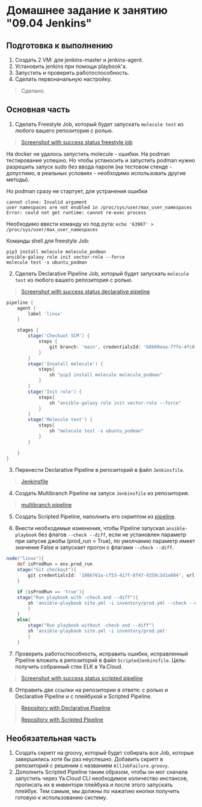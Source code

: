 # Домашнее задание к занятию "09.04 Jenkins"

## Подготовка к выполнению

1. Создать 2 VM: для jenkins-master и jenkins-agent.
2. Установить jenkins при помощи playbook'a.
3. Запустить и проверить работоспособность.
4. Сделать первоначальную настройку.
> Сделано. 

## Основная часть

1. Сделать Freestyle Job, который будет запускать `molecule test` из любого вашего репозитория с ролью.


>[Screenshot with success status freestyle job](src/1.1_success_job.png)


На docker не удалось запустить molecule - ошибки. На podman тестирование успешно. Но чтобы устаносить и запустить podman нужно разрешить запуск sudo без ввода пароля (на тестовом стенде - допустимо, в реальных условиях - необходимо использовать другие методы). 

Но podman сразу не стартует, для устранения ошибки
```
cannot clone: Invalid argument
user namespaces are not enabled in /proc/sys/user/max_user_namespaces
Error: could not get runtime: cannot re-exec process
```
Необходимо ввести команду из под рута: `echo '63907' > /proc/sys/user/max_user_namespaces`

Команды shell для freestyle Job:

``` shell
pip3 install molecule molecule_podman
ansible-galaxy role init vector-role --force
molecule test -s ubuntu_podman
```
2. Сделать Declarative Pipeline Job, который будет запускать `molecule test` из любого вашего репозитория с ролью.
>[Screenshot with success status declarative pipeline](src/2.1_dec_pipeline.png)

```groovy
pipeline {
    agent {
        label 'linux'
    }

    stages {
        stage('Checkuot SCM') {
            steps {
                git branch: 'main', credentialsId: 'b8b09eaa-f7fe-4fc0-9f4b-e425da808365', url: 'git@github.com:ivan-titovich/vector-role.git'
            }
        }
        stage('Insatall molecule') {
            steps{
                sh "pip3 install molecule molecule_podman"
            }
        }
        stage('Init role') {
            steps{
                sh "ansible-galaxy role init vector-role --force"
            }
        }
        stage('Molecule test') {
            steps{
                sh "molecule test -s ubuntu_podman"
            }
        }

    }
}

```
3. Перенести Declarative Pipeline в репозиторий в файл `Jenkinsfile`.
> [Jenkinsfile](https://github.com/ivan-titovich/vector-role/blob/main/Jenkinsfile)
4. Создать Multibranch Pipeline на запуск `Jenkinsfile` из репозитория.
> [multibranch pipeline](src/4.1_multibranch_pipeline.png)
5. Создать Scripted Pipeline, наполнить его скриптом из [pipeline](./pipeline).

6. Внести необходимые изменения, чтобы Pipeline запускал `ansible-playbook` без флагов `--check --diff`, если не установлен параметр при запуске джобы (prod_run = True), по умолчанию параметр имеет значение False и запускает прогон с флагами `--check --diff`.
```groovy
node("linux"){
    def isProdRun = env.prod_run
    stage("Git checkout"){
        git credentialsId: '1886761a-cf53-417f-8f47-9259c3d1a684', url: 'git@github.com:ivan-titovich/click_vector_light.git'
    }

    if (isProdRun == 'true'){
    stage("Run playbook with -check and --diff"){
        sh 'ansible-playbook site.yml -i inventory/prod.yml --check --diff'
        }
    }
    else{
        stage("Run playbook without -check and --diff")
        sh 'ansible-playbook site.yml -i inventory/prod.yml'
        }
    }

```
7. Проверить работоспособность, исправить ошибки, исправленный Pipeline вложить в репозиторий в файл `ScriptedJenkinsfile`. Цель: получить собранный стек ELK в Ya.Cloud.

> [Screenshot with success status scripted pipeline](src/7.1_scripted_pipeline.png)
 
8. Отправить две ссылки на репозитории в ответе: с ролью и Declarative Pipeline и c плейбукой и Scripted Pipeline.

> [Repository with Declarative Pipeline](https://github.com/ivan-titovich/vector-role.git)
> 
> [Repository with Scripted Pipeline](https://github.com/ivan-titovich/click_vector_light.git)


## Необязательная часть

1. Создать скрипт на groovy, который будет собирать все Job, которые завершились хотя бы раз неуспешно. Добавить скрипт в репозиторий с решеним с названием `AllJobFailure.groovy`.
2. Дополнить Scripted Pipeline таким образом, чтобы он мог сначала запустить через Ya.Cloud CLI необходимое количество инстансов, прописать их в инвентори плейбука и после этого запускать плейбук. Тем самым, мы должны по нажатию кнопки получить готовую к использованию систему.
